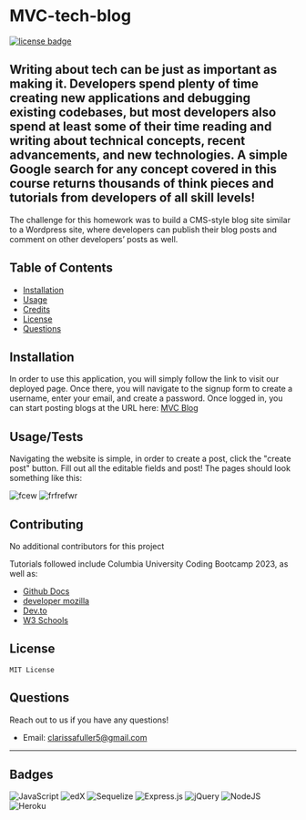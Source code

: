 # MVC-tech-blog

[![license badge](https://img.shields.io/badge/License-MIT-green)](LICENSE)

## Writing about tech can be just as important as making it. Developers spend plenty of time creating new applications and debugging existing codebases, but most developers also spend at least some of their time reading and writing about technical concepts, recent advancements, and new technologies. A simple Google search for any concept covered in this course returns thousands of think pieces and tutorials from developers of all skill levels!

The challenge for this homework was to build a CMS-style blog site similar to a Wordpress site, where developers can publish their blog posts and comment on other developers’ posts as well.

## Table of Contents

- [Installation](#installation)
- [Usage](#usage)
- [Credits](#credits)
- [License](#license)
- [Questions](#questions)

## Installation

In order to use this application, you will simply follow the link to visit our deployed page. Once there, you will navigate to the signup form to create a username, enter your email, and create a password. Once logged in, you can start posting blogs at the URL here:
[MVC Blog]([https://shape-up-4300c0d6cf80.herokuapp.com/login](https://mvc-tech-blog-homework-177d7e3c174f.herokuapp.com/))

## Usage/Tests

Navigating the website is simple, in order to create a post, click the "create post" button.
Fill out all the editable fields and post!
The pages should look something like this:

![fcew](https://github.com/clarissafuller/MVC-tech-blog/assets/141360959/078cf4aa-6115-4a2a-aa88-f055def12cd9)
![frfrefwr](https://github.com/clarissafuller/MVC-tech-blog/assets/141360959/26d49886-20c9-4743-b29c-55ce728e77d0)



## Contributing

No additional contributors for this project 

Tutorials followed include Columbia University Coding Bootcamp 2023, as well as:

- [Github Docs](https://docs.github.com/en)
- [developer mozilla](https://developer.mozilla.org/en-US/)
- [Dev.to](https://dev.to/)
- [W3 Schools](https://www.w3schools.com/)


## License

    MIT License

## Questions

Reach out to us if you have any questions!

- Email: clarissafuller5@gmail.com

---

## Badges

![JavaScript](https://img.shields.io/badge/javascript-%23323330.svg?style=for-the-badge&logo=javascript&logoColor=%23F7DF1E)
![edX](https://img.shields.io/badge/edX-%2302262B.svg?style=for-the-badge&logo=edX&logoColor=white)
![Sequelize](https://img.shields.io/badge/Sequelize-52B0E7?style=for-the-badge&logo=Sequelize&logoColor=white)
![Express.js](https://img.shields.io/badge/express.js-%23404d59.svg?style=for-the-badge&logo=express&logoColor=%2361DAFB) ![jQuery](https://img.shields.io/badge/jquery-%230769AD.svg?style=for-the-badge&logo=jquery&logoColor=white)
![NodeJS](https://img.shields.io/badge/node.js-6DA55F?style=for-the-badge&logo=node.js&logoColor=white) ![Heroku](https://img.shields.io/badge/heroku-%23430098.svg?style=for-the-badge&logo=heroku&logoColor=white)
